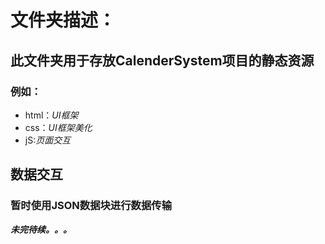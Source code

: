 # 文件夹描述：
## 此文件夹用于存放CalenderSystem项目的静态资源
### 例如：
- html：*UI框架*
- css：*UI框架美化*
- jS:*页面交互*
## 数据交互
### 暂时使用JSON数据块进行数据传输
***未完待续。。。***
